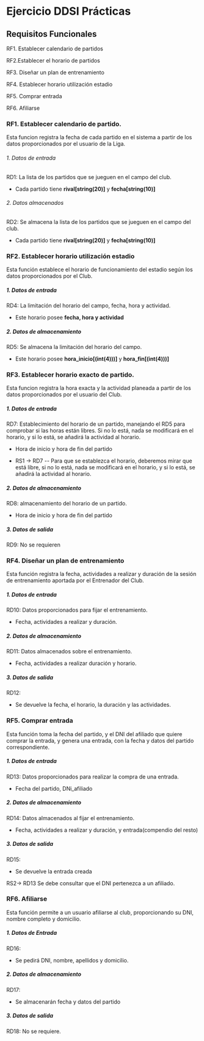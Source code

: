 # Ejercicio DDSI Prácticas


## Requisitos Funcionales

RF1. Establecer calendario de partidos

RF2.Establecer el horario de partidos

RF3. Diseñar un plan de entrenamiento

RF4. Establecer horario utilización estadio

RF5. Comprar entrada

RF6. Afiliarse





### RF1. Establecer calendario de partido.

Esta funcion registra la fecha de cada partido en el sistema a partir de los datos proporcionados por el usuario de la Liga.

###### 1. Datos de entrada

  RD1: La lista de los partidos que se jueguen en el campo del club.
  + Cada partido tiene **rival[string(20)]** y **fecha[string(10)]**

###### 2. Datos almacenados

  RD2: Se almacena la lista de los partidos que se jueguen en el campo del club.
  + Cada partido tiene **rival[string(20)]** y **fecha[string(10)]**



### RF2. Establecer horario utilización estadio

Esta función establece el horario de funcionamiento del estadio según los datos proporcionados por el Club.

##### 1. Datos de entrada

  RD4: La limitación del horario del campo, fecha, hora y actividad.
  + Este horario posee **fecha, hora y actividad**

##### 2. Datos de almacenamiento

  RD5: Se almacena la limitación del horario del campo.
  + Este horario posee **hora_inicio[(int(4)))]** y **hora_fin[(int(4)))]**


### RF3. Establecer horario exacto de partido.

Esta funcion registra la hora exacta y la actividad planeada a partir de los datos proporcionados por el usuario del Club.

##### 1. Datos de entrada

  RD7: Establecimiento del horario de un partido, manejando el RD5 para comprobar si las horas están libres. Si no lo está, nada se modificará en el horario, y si lo está, se añadirá la actividad al horario.

  + Hora de inicio y hora de fin del partido

  + RS1 -> RD7 -- Para que se establezca el horario, deberemos mirar que está libre, si no lo está, nada se modificará en el horario, y si lo está, se añadirá la actividad al horario.


##### 2. Datos de almacenamiento

  RD8: almacenamiento del horario de un partido.
  + Hora de inicio y hora de fin del partido

##### 3. Datos de salida

  RD9: No se requieren



### RF4. Diseñar un plan de entrenamiento

Esta función registra la fecha, actividades a realizar y duración de la sesión de entrenamiento aportada por el Entrenador del Club.

##### 1. Datos de entrada

  RD10: Datos proporcionados para fijar el entrenamiento.   
  + Fecha, actividades a realizar y duración.

##### 2. Datos de almacenamiento

  RD11: Datos almacenados sobre el entrenamiento.   
  + Fecha, actividades a realizar duración y horario.

##### 3. Datos de salida

  RD12:
  + Se devuelve la fecha, el horario, la duración y las actividades.  


### RF5. Comprar entrada

Esta función toma la fecha del partido, y el DNI del afiliado que quiere comprar la entrada, y genera una entrada, con la fecha y datos del partido correspondiente.

##### 1. Datos de entrada

  RD13: Datos proporcionados para realizar la compra de una entrada.
  + Fecha del partido, DNi_afiliado

##### 2. Datos de almacenamiento

  RD14: Datos almacenados al fijar el entrenamiento.   
  + Fecha, actividades a realizar y duración, y entrada(compendio del resto)

##### 3. Datos de salida

  RD15:
  + Se devuelve la entrada creada

  RS2-> RD13 Se debe consultar que el DNI pertenezca a un afiliado.
  

### RF6. Afiliarse

Esta función permite a un usuario afiliarse al club, proporcionando su DNI, nombre completo y domicilio.

##### 1. Datos de Entrada

  RD16:
  + Se pedirá DNI, nombre, apellidos y domicilio.

##### 2. Datos de almacenamiento

  RD17:
  + Se almacenarán fecha y datos del partido

##### 3. Datos de salida

  RD18: No se requiere.
